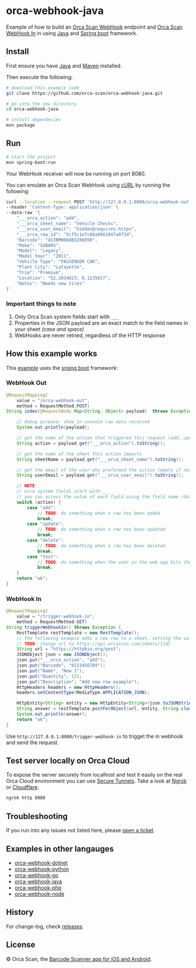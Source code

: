 # orca-webhook-java

Example of how to build an [Orca Scan WebHook](https://orcascan.com/docs/api/webhooks) endpoint and [Orca Scan WebHook In](https://orcascan.com/guides/how-to-update-orca-scan-from-your-system-4b249706) in using [Java](https://www.java.com/) and [Spring boot](https://spring.io/projects/spring-boot) framework.

## Install

First ensure you have [Java](https://www.java.com/) and [Maven](https://maven.apache.org/install.html) installed.

Then execute the following:

```bash
# download this example code
git clone https://github.com/orca-scan/orca-webhook-java.git

# go into the new directory
cd orca-webhook-java

# install dependecies
mvn package
```

## Run

```bash
# start the project
mvn spring-boot:run
```

Your WebHook receiver will now be running on port 8080.

You can emulate an Orca Scan WebHook using [cURL](https://dev.to/ibmdeveloper/what-is-curl-and-why-is-it-all-over-api-docs-9mh) by running the following:

```bash
curl --location --request POST 'http://127.0.0.1:8080/orca-webhook-out' \
--header 'Content-Type: application/json' \
--data-raw '{
    "___orca_action": "add",
    "___orca_sheet_name": "Vehicle Checks",
    "___orca_user_email": "hidden@requires.https",
    "___orca_row_id": "5cf5c1efc66a9681047a0f3d",
    "Barcode": "4S3BMHB68B3286050",
    "Make": "SUBARU",
    "Model": "Legacy",
    "Model Year": "2011",
    "Vehicle Type": "PASSENGER CAR",
    "Plant City": "Lafayette",
    "Trim": "Premium",
    "Location": "52.2034823, 0.1235817",
    "Notes": "Needs new tires"
}'
```

### Important things to note

1. Only Orca Scan system fields start with `___`
2. Properties in the JSON payload are an exact match to the  field names in your sheet _(case and space)_
3. WebHooks are never retried, regardless of the HTTP response

## How this example works

This [example](Application.java) uses the [srping boot](https://spring.io/projects/spring-boot) framework:

### WebHook Out

```java
@RequestMapping(
    value = "/orca-webhook-out", 
    method = RequestMethod.POST)
String index(@RequestBody Map<String, Object> payload)  throws Exception {

    // dubug purpose: show in console raw data received
    System.out.println(payload);

    // get the name of the action that triggered this request (add, update, delete, test)
    String action = payload.get("___orca_action").toString();

    // get the name of the sheet this action impacts
    String sheetName = payload.get("___orca_sheet_name").toString();

    // get the email of the user who preformed the action (empty if not HTTPS)
    String userEmail = payload.get("___orca_user_email").toString();

    // NOTE:
    // orca system fields start with ___
    // you can access the value of each field using the field name (data.Name, data.Barcode, data.Location)
    switch (action) {
        case "add":
            // TODO: do something when a row has been added
            break;
        case "update":
            // TODO: do something when a row has been updated
            break;
        case "delete":
            // TODO: do something when a row has been deleted
            break;
        case "test":
            // TODO: do something when the user in the web app hits the test button
            break;
    }
    return "ok";
}
```

### WebHook In

```java
@RequestMapping(
    value = "/trigger-webhook-in", 
    method = RequestMethod.GET)
String triggerWebhookIn() throws Exception {
    RestTemplate restTemplate = new RestTemplate();
    // The following example adds a new row to a sheet, setting the value of Barcode, Name, Quantity and Description
    // TODO: change url to https://api.orcascan.com/sheets/{id}
    String url = "https://httpbin.org/post";
    JSONObject json = new JSONObject();
    json.put("___orca_action", "add");
    json.put("Barcode", "0123456789");
    json.put("Name", "New 1");
    json.put("Quantity", 12);
    json.put("Description", "Add new row example");
    HttpHeaders headers = new HttpHeaders();
    headers.setContentType(MediaType.APPLICATION_JSON);

    HttpEntity<String> entity = new HttpEntity<String>(json.toJSONString(), headers);
    String answer = restTemplate.postForObject(url, entity, String.class);
    System.out.println(answer);
    return "ok";
}
```

Use `http://127.0.0.1:8080/trigger-webhook-in` to trigget the in webhook and send the request.

## Test server locally on Orca Cloud

To expose the server securely from localhost and test it easily on the real Orca Cloud environment you can use [Secure Tunnels](https://ngrok.com/docs/secure-tunnels#what-are-ngrok-secure-tunnels). Take a look at [Ngrok](https://ngrok.com/) or [Cloudflare](https://www.cloudflare.com/).

```bash
ngrok http 8080
```

## Troubleshooting

If you run into any issues not listed here, please [open a ticket](https://github.com/orca-scan/orca-webhook-java/issues).

## Examples in other langauges
* [orca-webhook-dotnet](https://github.com/orca-scan/orca-webhook-dotnet)
* [orca-webhook-python](https://github.com/orca-scan/orca-webhook-python)
* [orca-webhook-go](https://github.com/orca-scan/orca-webhook-go)
* [orca-webhook-java](https://github.com/orca-scan/orca-webhook-java)
* [orca-webhook-php](https://github.com/orca-scan/orca-webhook-php)
* [orca-webhook-node](https://github.com/orca-scan/orca-webhook-node)

## History

For change-log, check [releases](https://github.com/orca-scan/orca-webhook-java/releases).

## License

&copy; Orca Scan, the [Barcode Scanner app for iOS and Android](https://orcascan.com).